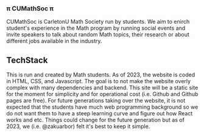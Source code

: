 ### π CUMathSoc π

CUMathSoc is CarletonU Math Society run by students. We aim to enirch student's experience in the Math program by running social events and invite speakers to talk about random Math topics, their research or about different jobs available in the industry.

## TechStack

This is run and created by Math students. As of 2023, the website is coded in HTML, CSS, and Javascript. The goal is to not make the website overly complex with many dependencies and backend. This site will be a static site for the moment for simplicity and for operational cost (i.e. Github and Github pages are free). For future generations taking over the website, it is not expected that the students have much web programming background so we do not want them to have a steep learning curve and figure out how React works and etc. Things could change for the future generation but as of 2023, we (i.e. @zakuarbor) felt it's best to keep it simple.
